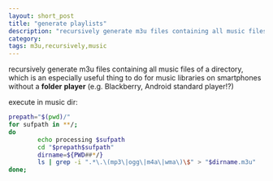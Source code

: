 ```yaml
---
layout: short_post
title: "generate playlists"
description: "recursively generate m3u files containing all music files of a directory"
category:
tags: m3u,recursively,music
---
```

recursively generate m3u files containing all music files of a directory, which is an
especially useful thing to do for music libraries on smartphones without a
__folder__ __player__ (e.g. Blackberry, Android standard player!?)

execute in music dir:

```bash
prepath="$(pwd)/"
for sufpath in **/;
do
        echo processing $sufpath
        cd "$prepath$sufpath"
        dirname=${PWD##*/}
        ls | grep -i ".*\.\(mp3\|ogg\|m4a\|wma\)\$" > "$dirname.m3u"
done;
```


